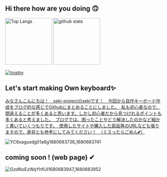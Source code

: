 ## Hi there how are you doing  🙃 


<p align="left"> 
  <img alt="Top Langs" height="150px" src="https://github-readme-stats.vercel.app/api/top-langs/?username=seki-project&layout=compact&count_private=true&show_icons=true&theme=tokyonight" />
  <img alt="github stats" height="150px" src="https://github-readme-stats.vercel.app/api?username=seki-project&count_private=true&show_icons=true&show_icons=true&theme=tokyonight" />
</p>

[![trophy](https://github-profile-trophy.vercel.app/?username=seki-project&theme=tokyonight&column=7
)](https://github.com/ryo-ma/github-profile-trophy)




## Let's start making Own keyboard✨

<ins> みなさんこんにちは！　seki-projectのsekiです！　今回から自作キーボード作成をブログ的な感じでGithubにまとめることにしました。　私も初心者なので、間違えることが多くあると思います。しかし初心者だから見つけれるポイントも多くあると考えました。　ブログでは、困ったことやどう解決したのかなど細かく書いていくつもりです。　使用したサイトや購入した部品等のURLなども張りますので、是非とも参考にしてみてください！　（ミスったらごめん💕） <ins/>

![YC6xaguxdg01a6g1680683736_1680683741](https://user-images.githubusercontent.com/85538853/230031154-7069c5a2-4444-433b-8f6e-08149715c8ca.png)


## coming soon ! (web page) ✔

![GzdNoEzWqYhfIJI1680683947_1680683952](https://user-images.githubusercontent.com/85538853/230031090-d9b1af0a-4f33-4b8e-afe7-0d0073b992b0.png)
